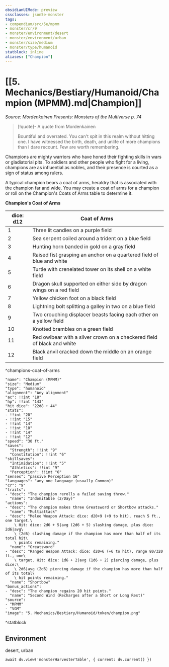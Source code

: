 ```yaml
---
obsidianUIMode: preview
cssclasses: json5e-monster
tags:
- compendium/src/5e/mpmm
- monster/cr/9
- monster/environment/desert
- monster/environment/urban
- monster/size/medium
- monster/type/humanoid
statblock: inline
aliases: ["Champion"]
---
```

# [[5. Mechanics/Bestiary/Humanoid/Champion (MPMM).md|Champion]]
*Source: Mordenkainen Presents: Monsters of the Multiverse p. 74*  

> [!quote]- A quote from Mordenkainen  
> 
> Bountiful and overrated. You can't spit in this realm without hitting one. I have witnessed the birth, death, and unlife of more champions than I dare recount. Few are worth remembering.

Champions are mighty warriors who have honed their fighting skills in wars or gladiatorial pits. To soldiers and other people who fight for a living, champions are as influential as nobles, and their presence is courted as a sign of status among rulers.

A typical champion bears a coat of arms, heraldry that is associated with the champion far and wide. You may create a coat of arms for a champion or roll on the Champion's Coats of Arms table to determine it.

**Champion's Coat of Arms**

| dice: d12 | Coat of Arms |
|-----------|--------------|
| 1 | Three lit candles on a purple field |
| 2 | Sea serpent coiled around a trident on a blue field |
| 3 | Hunting horn banded in gold on a gray field |
| 4 | Raised fist grasping an anchor on a quartered field of blue and white |
| 5 | Turtle with crenelated tower on its shell on a white field |
| 6 | Dragon skull supported on either side by dragon wings on a red field |
| 7 | Yellow chicken foot on a black field |
| 8 | Lightning bolt splitting a galley in two on a blue field |
| 9 | Two crouching displacer beasts facing each other on a yellow field |
| 10 | Knotted brambles on a green field |
| 11 | Red owlbear with a silver crown on a checkered field of black and white |
| 12 | Black anvil cracked down the middle on an orange field |
^champions-coat-of-arms

```statblock
"name": "Champion (MPMM)"
"size": "Medium"
"type": "humanoid"
"alignment": "Any alignment"
"ac": !!int "18"
"hp": !!int "143"
"hit_dice": "22d8 + 44"
"stats":
- !!int "20"
- !!int "15"
- !!int "14"
- !!int "10"
- !!int "14"
- !!int "12"
"speed": "30 ft."
"saves":
  "Strength": !!int "9"
  "Constitution": !!int "6"
"skillsaves":
  "Intimidation": !!int "5"
  "Athletics": !!int "9"
  "Perception": !!int "6"
"senses": "passive Perception 16"
"languages": "any one language (usually Common)"
"cr": "9"
"traits":
- "desc": "The champion rerolls a failed saving throw."
  "name": "Indomitable (2/Day)"
"actions":
- "desc": "The champion makes three Greatsword or Shortbow attacks."
  "name": "Multiattack"
- "desc": "Melee Weapon Attack: dice: d20+9 (+9 to hit), reach 5 ft., one target.\
    \ Hit: dice: 2d6 + 5|avg (2d6 + 5) slashing damage, plus dice: 2d6|avg\
    \ (2d6) slashing damage if the champion has more than half of its total hit\
    \ points remaining."
  "name": "Greatsword"
- "desc": "Ranged Weapon Attack: dice: d20+6 (+6 to hit), range 80/320 ft., one\
    \ target. Hit: dice: 1d6 + 2|avg (1d6 + 2) piercing damage, plus dice:\
    \ 2d6|avg (2d6) piercing damage if the champion has more than half of its total\
    \ hit points remaining."
  "name": "Shortbow"
"bonus_actions":
- "desc": "The champion regains 20 hit points."
  "name": "Second Wind (Recharges after a Short or Long Rest)"
"source":
- "MPMM"
- "VGM"
"image": "5. Mechanics/Bestiary/Humanoid/token/champion.png"
```
^statblock

## Environment

desert, urban

```dataviewjs
await dv.view('monsterHarvesterTable', { current: dv.current() })
```
